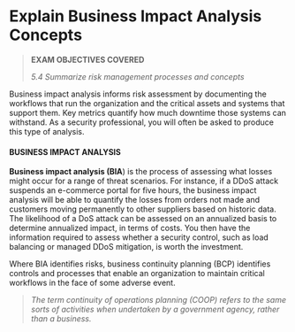 # Explain Business Impact Analysis Concepts

> **EXAM OBJECTIVES COVERED**
> 
> _5.4 Summarize risk management processes and concepts_

Business impact analysis informs risk assessment by documenting the workflows that run the organization and the critical assets and systems that support them. Key metrics quantify how much downtime those systems can withstand. As a security professional, you will often be asked to produce this type of analysis.

#### BUSINESS IMPACT ANALYSIS

**Business impact analysis (BIA**) is the process of assessing what losses might occur for a range of threat scenarios. For instance, if a DDoS attack suspends an e-commerce portal for five hours, the business impact analysis will be able to quantify the losses from orders not made and customers moving permanently to other suppliers based on historic data. The likelihood of a DoS attack can be assessed on an annualized basis to determine annualized impact, in terms of costs. You then have the information required to assess whether a security control, such as load balancing or managed DDoS mitigation, is worth the investment.

Where BIA identifies risks, business continuity planning (BCP) identifies controls and processes that enable an organization to maintain critical workflows in the face of some adverse event.

> _The term continuity of operations planning (COOP) refers to the same sorts of activities when undertaken by a government agency, rather than a business._